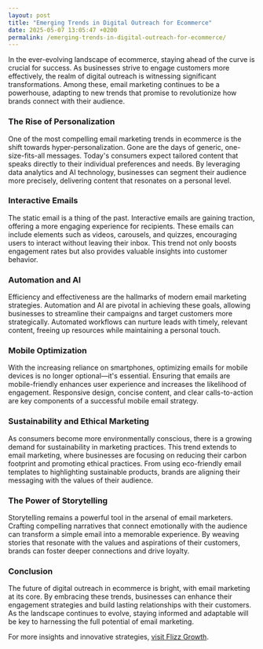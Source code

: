 ```yaml
---
layout: post
title: "Emerging Trends in Digital Outreach for Ecommerce"
date: 2025-05-07 13:05:47 +0200
permalink: /emerging-trends-in-digital-outreach-for-ecommerce/
---
```



In the ever-evolving landscape of ecommerce, staying ahead of the curve is crucial for success. As businesses strive to engage customers more effectively, the realm of digital outreach is witnessing significant transformations. Among these, email marketing continues to be a powerhouse, adapting to new trends that promise to revolutionize how brands connect with their audience.

### The Rise of Personalization

One of the most compelling email marketing trends in ecommerce is the shift towards hyper-personalization. Gone are the days of generic, one-size-fits-all messages. Today's consumers expect tailored content that speaks directly to their individual preferences and needs. By leveraging data analytics and AI technology, businesses can segment their audience more precisely, delivering content that resonates on a personal level.

### Interactive Emails

The static email is a thing of the past. Interactive emails are gaining traction, offering a more engaging experience for recipients. These emails can include elements such as videos, carousels, and quizzes, encouraging users to interact without leaving their inbox. This trend not only boosts engagement rates but also provides valuable insights into customer behavior.

### Automation and AI

Efficiency and effectiveness are the hallmarks of modern email marketing strategies. Automation and AI are pivotal in achieving these goals, allowing businesses to streamline their campaigns and target customers more strategically. Automated workflows can nurture leads with timely, relevant content, freeing up resources while maintaining a personal touch.

### Mobile Optimization

With the increasing reliance on smartphones, optimizing emails for mobile devices is no longer optional—it's essential. Ensuring that emails are mobile-friendly enhances user experience and increases the likelihood of engagement. Responsive design, concise content, and clear calls-to-action are key components of a successful mobile email strategy.

### Sustainability and Ethical Marketing

As consumers become more environmentally conscious, there is a growing demand for sustainability in marketing practices. This trend extends to email marketing, where businesses are focusing on reducing their carbon footprint and promoting ethical practices. From using eco-friendly email templates to highlighting sustainable products, brands are aligning their messaging with the values of their audience.

### The Power of Storytelling

Storytelling remains a powerful tool in the arsenal of email marketers. Crafting compelling narratives that connect emotionally with the audience can transform a simple email into a memorable experience. By weaving stories that resonate with the values and aspirations of their customers, brands can foster deeper connections and drive loyalty.

### Conclusion

The future of digital outreach in ecommerce is bright, with email marketing at its core. By embracing these trends, businesses can enhance their engagement strategies and build lasting relationships with their customers. As the landscape continues to evolve, staying informed and adaptable will be key to harnessing the full potential of email marketing.

For more insights and innovative strategies, [visit Flizz Growth](https://flizzgrowth.com).